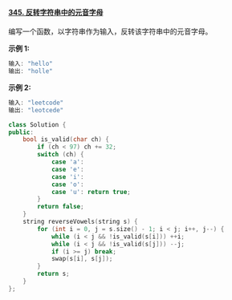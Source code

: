 #### [345. 反转字符串中的元音字母](https://leetcode-cn.com/problems/reverse-vowels-of-a-string/)


编写一个函数，以字符串作为输入，反转该字符串中的元音字母。

**示例 1:**

```c++
输入: "hello"
输出: "holle"
```

**示例 2:**

```c++
输入: "leetcode"
输出: "leotcede"
```

```c++
class Solution {
public:
    bool is_valid(char ch) {
        if (ch < 97) ch += 32;
        switch (ch) {
            case 'a':
            case 'e':
            case 'i':
            case 'o':
            case 'u': return true;
        }
        return false;
    }
    string reverseVowels(string s) {
        for (int i = 0, j = s.size() - 1; i < j; i++, j--) {
            while (i < j && !is_valid(s[i])) ++i;
            while (i < j && !is_valid(s[j])) --j;
            if (i >= j) break;
            swap(s[i], s[j]);
        }
        return s;
    }
};
```

